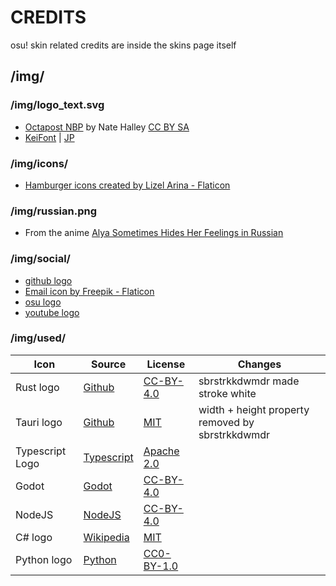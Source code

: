 # CREDITS

osu! skin related credits are inside the skins page itself

## /img/

### /img/logo_text.svg

-   [Octapost NBP](https://online-fonts.com/fonts/octapost-nbp) by Nate Halley [CC BY SA](https://creativecommons.org/licenses/by-sa/4.0/deed.en)
-   [KeiFont](https://www.freejapanesefont.com/kei-font-download/) | [JP](https://font.sumomo.ne.jp/font_1.html)

### /img/icons/

-   [Hamburger icons created by Lizel Arina - Flaticon](https://www.flaticon.com/free-icon/hamburger_7710488?term=hamburger&page=1&position=2&origin=search&related_id=7710488)

### /img/russian.png

-   From the anime [Alya Sometimes Hides Her Feelings in Russian](https://www.crunchyroll.com/series/G1XHJV0XM/alya-sometimes-hides-her-feelings-in-russian?srsltid=AfmBOopeI2gpBNHUWHKsRt5_dJZ5RGl0Q8tXEdHf5B2mqgXyD_JWwoGD)

### /img/social/

-   [github logo](https://github.com/logos)
-   [Email icon by Freepik - Flaticon](https://www.flaticon.com/free-icon/email_542638?term=mail&page=1&position=4&origin=search&related_id=542638)
-   [osu logo](https://osu.ppy.sh/wiki/en/Brand_identity_guidelines)
-   [youtube logo](https://www.youtube.com/intl/ALL_au/howyoutubeworks/resources/brand-resources/#logos-icons-and-colors)

### /img/used/

| Icon            | Source                                                                                                                         | License                                                                      | Changes                         |
| --------------- | ------------------------------------------------------------------------------------------------------------------------------ | ---------------------------------------------------------------------------- | ------------------------------- |
| Rust logo       | [Github](https://github.com/rust-lang/rust-artwork/blob/master/logo/rust-logo-blk.svg)                                         | [CC-BY-4.0](https://creativecommons.org/licenses/by/4.0/)                    | sbrstrkkdwmdr made stroke white               |
| Tauri logo      | [Github](https://github.com/tauri-apps/tauri-docs/blob/b1cdfa9d7c6d0b17dae60a90266ddced40a7b384/static/img/TAURI_LOGOPACK.zip) | [MIT](https://github.com/tauri-apps/tauri-docs/blob/v2/LICENSE)              | width + height property removed by sbrstrkkdwmdr |
| Typescript Logo | [Typescript](https://www.typescriptlang.org/branding/)                                                                         | [Apache 2.0](https://github.com/microsoft/TypeScript/blob/main/LICENSE.txt)  |                                 |
| Godot           | [Godot](https://godotengine.org/press/)                                                                                        | [CC-BY-4.0](https://github.com/godotengine/godot-design/blob/master/LICENSE) |                                 |
| NodeJS          | [NodeJS](https://nodejs.org/en/about/branding)                                                                                 | [CC-BY-4.0](https://creativecommons.org/licenses/by/4.0/)                    |
| C# logo         | [Wikipedia](<https://en.wikipedia.org/wiki/C_Sharp_(programming_language)#/media/File:C_Sharp_Logo_2023.svg>)                  | [MIT](https://github.com/dotnet/vscode-csharp/blob/main/LICENSE.txt)         |                                 |
| Python logo     | [Python](<https://www.python.org/community/logos/>)                                                                            | [CC0-BY-1.0](https://creativecommons.org/publicdomain/zero/1.0/)